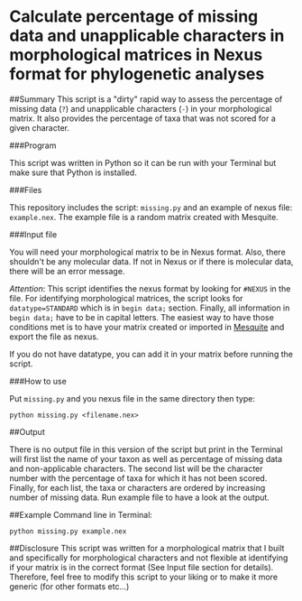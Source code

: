 
Calculate percentage of missing data and unapplicable characters in morphological matrices in Nexus format for phylogenetic analyses
======================

##Summary
This script is a "dirty" rapid way to assess the percentage of missing data (`?`) and unapplicable characters (`-`) in your morphological matrix. It also provides the percentage of taxa that was not scored for a given character.


###Program

This script was written in Python so it can be run with your Terminal but make sure that Python is installed.


###Files

This repository includes the script: `missing.py` and an example of nexus file: `example.nex`. The example file is a random matrix created with Mesquite.

###Input file

You will need your morphological matrix to be in Nexus format. Also, there shouldn't be any molecular data. If not in Nexus or if there is molecular data, there will be an error message.

_Attention_: This script identifies the nexus format by looking for `#NEXUS` in the file. For identifying morphological matrices, the script looks for `datatype=STANDARD` which is in `begin data;` section. Finally, all information in `begin data;` have to be in capital letters. 
The easiest way to have those conditions met is to have your matrix created or imported in [Mesquite](http://mesquiteproject.org/mesquite/download/download.html) and export the file as nexus.

If you do not have datatype, you can add it in your matrix before running the script.


###How to use

Put `missing.py` and you nexus file in the same directory then type:

`python missing.py <filename.nex>`

##Output

There is no output file in this version of the script but print in the Terminal will first list the name of your taxon as well as percentage of missing data and non-applicable characters.
The second list will be the character number with the percentage of taxa for which it has not been scored. Finally, for each list, the taxa or characters are ordered by increasing number of missing data. Run example file to have a look at the output.


##Example
Command line in Terminal:

`python missing.py example.nex`

##Disclosure
This script was written for a morphological matrix that I built and specifically for morphological characters and not flexible at identifying if your matrix is in the correct format (See Input file section for details). 
Therefore, feel free to modify this script to your liking or to make it more generic (for other formats etc...)



